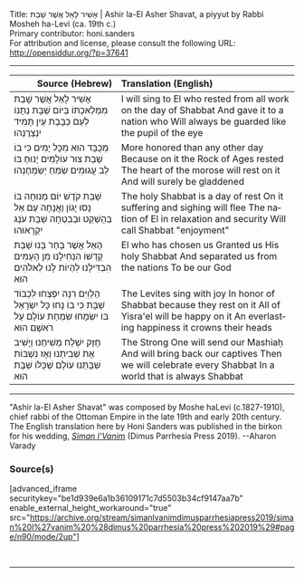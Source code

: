 <html>
<head></head>
<body>
Title: אָשִׁיר לָאֵל אֲשֶׁר שָׁבַת | Ashir la-El Asher Shavat, a piyyut by Rabbi Mosheh ha-Levi (ca. 19th c.)<br />
Primary contributor: honi.sanders<br />
For attribution and license, please consult the following URL: <a href="http://opensiddur.org/?p=37641">http://opensiddur.org/?p=37641</a>
<p />
<hr />

<table style="margin-left: auto;margin-right: auto;" class="draggable">
<thead><tr><th id="x" style="text-align: right;">Source (Hebrew)</th><th style="text-align: left;">Translation (English)</th></tr></thead>
<tbody>
<tr><td style="vertical-align:top;">
<div class="liturgy" lang="he">
אָשִׁיר לָאֵל אֲשֶׁר שָׁבַת
מִמְּלַאכְתּוֹ בְּיוֹם שַׁבָּת
נְתָנוֹ לְעַם כְּבָבַת
עַיִן תָּמִיד 
יִנְצְרֶנְהוּ
</span></div></td>

<td style="vertical-align:top;">
<div class="english" lang="en">
I will sing to El who rested 
from all work on the day of Shabbat
And gave it to a nation who
Will always be guarded 
like the pupil of the eye
</div></td></tr>


<tr><td style="vertical-align:top;">
<div class="liturgy" lang="he">
מְכֻבָּד הוּא מִכָּל יָמִים
כִּי בוֹ שָׁבַת צוּר עוֹלָמִים
יָנוּחַ בּוֹ לֵב עֲגוּמִים
שַׂמֵּחַ יְשַׂמְּחֶנְהוּ
</span></div></td>

<td style="vertical-align:top;">
<div class="english" lang="en">
More honored than any other day
Because on it the Rock of Ages rested
The heart of the morose will rest on it
And will surely be gladdened
</div></td></tr>


<tr><td style="vertical-align:top;">
<div class="liturgy" lang="he">
שַׁבַּת קֹדֶשׁ יוֹם מְנוּחָה
בּוֹ נָסוּ יָגוֹן וַאֲנָחָה
עַם אֵל בְּהַשְׁקֵט 
וּבְבִטְחָה
שַׁבָּת עֹנֶג יִקְרָאוּהוּ
</span></div></td>

<td style="vertical-align:top;">
<div class="english" lang="en">
The holy Shabbat is a day of rest
On it suffering and sighing will flee
The nation of El in relaxation 
and security
Will call Shabbat "enjoyment"
</div></td></tr>


<tr><td style="vertical-align:top;">
<div class="liturgy" lang="he">
הָאֵל אֲשֶׁר בָּחַר בָּנוּ
שַׁבַּת קָדְשׁוֹ הִנְחִילָנוּ
מִן הָעַמִּים הִבְדִּילָנוּ
לִהְיוֹת לָנוּ לֵאלֹהִים הוּא
</span></div></td>

<td style="vertical-align:top;">
<div class="english" lang="en">
El who has chosen us
Granted us His holy Shabbat
And separated us from the nations
To be our God
</div></td></tr>


<tr><td style="vertical-align:top;">
<div class="liturgy" lang="he">
הַלְוִיִּם רִנָּה יִפְצְחוּ
לִכְבוֹד שַׁבָּת כִּי בוֹ נָחוּ
כָּל יִשְׂרָאֵל בּוֹ יִשְׂמָחוּ
שִׂמְחַת עוֹלָם 
עַל רֹאשָׁם הוּא
</span></div></td>

<td style="vertical-align:top;">
<div class="english" lang="en">
The Levites sing with joy
In honor of Shabbat because they rest on it
All of Yisra'el will be happy on it
An everlasting happiness 
it crowns their heads
</div></td></tr>


<tr><td style="vertical-align:top;">
<div class="liturgy" lang="he">
חָזָק יִשְׁלַח מְשִׁיחֵנוּ
וְיָשִׁיב אֶת שְׁבִיתֵנוּ
וְאָז נִשְׁבּוֹת שַׁבָּתֵּנוּ
עוֹלָם שֶׁכֻּלּוֹ שַׁבָּת הוּא
</span></div></td>

<td style="vertical-align:top;">
<div class="english" lang="en">
The Strong One will send our Mashiaḥ
And will bring back our captives
Then we will celebrate every Shabbat
In a world that is always Shabbat
</div></td></tr>
</tbody></table>

<hr />

"Ashir la-El Asher Shavat" was composed by Moshe haLevi (c.1827-1910), chief rabbi of the Ottoman Empire in the late 19th and early 20th century. The English translation here by Honi Sanders was published in the birkon for his wedding, <em><a href="http://opensiddur.org/?p=25938">Siman l'Vanim</a></em> (Dimus Parrhesia Press 2019). --Aharon Varady


<h3>Source(s)</h3>

[advanced_iframe securitykey="be1d939e6a1b36109171c7d5503b34cf9147aa7b" enable_external_height_workaround="true" src="https://archive.org/stream/simanlvanimdimusparrhesiapress2019/siman%20l%27vanim%20%28dimus%20parrhesia%20press%202019%29#page/n90/mode/2up"]

&nbsp;

<hr />

&nbsp;



</body>
</html>